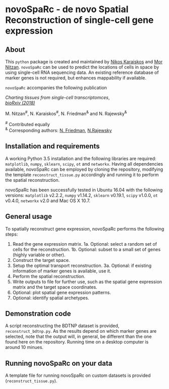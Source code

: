 # novoSpaRc - de novo Spatial Reconstruction of single-cell gene expression

## About
This `python` package is created and maintained by 
[Nikos Karaiskos](mailto:nikolaos.karaiskos@mdc-berlin.de) and
[Mor Nitzan](mailto:mornitzan@fas.harvard.edu). 
`novoSpaRc` can be used to predict the locations of cells
in space by using single-cell RNA sequencing data. An existing reference
database of marker genes is not required, but enhances mappability if
available.

`novoSpaRc` accompanies the following publication

*Charting tissues from single-cell transcriptomces*, <br />
[*bioRxiv (2018)*](https://www.biorxiv.org/content/early/2018/10/30/456350)

M. Nitzan<sup>#</sup>, N. Karaiskos<sup>#</sup>,
N. Friedman<sup>&</sup> and N. Rajewsky<sup>&</sup>

<sup>#</sup> Contributed equally <br />
<sup>&</sup> Corresponding authors: 
[N. Friedman](mailto:nir.friedman@mail.huji.ac.il), 
[N.Rajewsky](mailto:rajewsky@mdc-berlin.de)

## Installation and requirements
A working Python 3.5 installation and the following libraries are required: 
`matplotlib`, `numpy`, `sklearn`, `scipy`, `ot` and `networkx`.
Having all dependencies available, novoSpaRc can be employed by cloning the 
repository, modifying the template `reconstruct_tissue.py` accordingly
and running it to perform the spatial reconstruction.

novoSpaRc has been successfully tested in Ubuntu 16.04 with the following 
versions: `matplotlib` v2.2.2, `numpy` v1.14.2, `sklearn` v0.19.1,
`scipy` v1.0.0, `ot` v0.4.0, `networkx` v2.0
and Mac OS X 10.7.

## General usage 
To spatially reconstruct gene expression, novoSpaRc performs the following
steps:
1. Read the gene expression matrix.
1a. Optional: select a random set of cells for the reconstruction.
1b. Optional: subset to a small set of genes (highly variable or other).
2. Construct the target space.
3. Setup the optimal transport reconstruction.
3a. Optional: if existing information of marker genes is available, use it.
4. Perform the spatial reconstruction.
5. Write outputs to file for further use, such as the spatial gene expression
matrix and the target space coordinates.
6. Optional: plot spatial gene expression patterns.
7. Optional: identify spatial archetypes. 

## Demonstration code
A script reconstructing the BDTNP dataset is provided, `reconstruct_bdtnp.py`.
As the results depend on which marker genes are selected, note that the
output will, in general, be different than the one found here on the 
repository. Running time on a desktop computer is around 10 minues.

## Running novoSpaRc on your data
A template file for running novoSpaRc on custom datasets is 
provided (`reconstruct_tissue.py`). 

